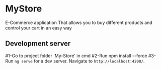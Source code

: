 # MyStore

E-Commerce application That allows you to buy different products and control your cart in an easy way

## Development server
#1-Go to project folder 'My-Store' in cmd
#2-Run npm install --force
#3-Run `ng serve` for a dev server. Navigate to `http://localhost:4200/`. 
